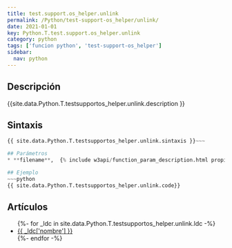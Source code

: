 ```yaml
---
title: test.support.os_helper.unlink
permalink: /Python/test-support-os_helper/unlink/
date: 2021-01-01
key: Python.T.test.support.os_helper.unlink
category: python
tags: ['funcion python', 'test-support-os_helper']
sidebar: 
  nav: python
---
```


## Descripción
{{site.data.Python.T.testsupportos_helper.unlink.description }}

## Sintaxis
~~~python
{{ site.data.Python.T.testsupportos_helper.unlink.sintaxis }}~~~

## Parámetros
* **filename**,  {% include w3api/function_param_description.html propiedad=site.data.Python.T.test.support.os_helper.unlink valor="filename" %}

## Ejemplo
~~~python
{{ site.data.Python.T.testsupportos_helper.unlink.code}}
~~~

## Artículos
<ul>
{%- for _ldc in site.data.Python.T.testsupportos_helper.unlink.ldc -%}
   <li>
       <a href="{{_ldc['url'] }}">{{ _ldc['nombre'] }}</a>
   </li>
{%- endfor -%}
</ul>
